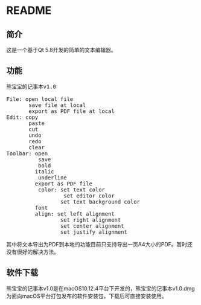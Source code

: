 # README

## 简介

这是一个基于Qt 5.8开发的简单的文本编辑器。

## 功能
<pre>
熊宝宝的记事本v1.0

File: open local file
	   save file at local
	   export as PDF file at local
Edit: copy
	   paste
	   cut
	   undo
	   redo
	   clear
Toolbar: open
		  save
		  bold
	     italic
    	  underline
	     export as PDF file
		  color: set text color
	    		  set editor color
		   	     set text background color
		 font
		 align: set left alignment
		   		 set right alignment
		   		 set center alignment
		   		 set justify alignment	</pre>

其中将文本导出为PDF到本地的功能目前只支持导出一页A4大小的PDF。暂时还没有很好的解决方法。

## 软件下载
熊宝宝的记事本v1.0是在macOS10.12.4平台下开发的，熊宝宝的记事本v1.0.dmg为面向macOS平台打包发布的软件安装包，下载后可直接安装使用。